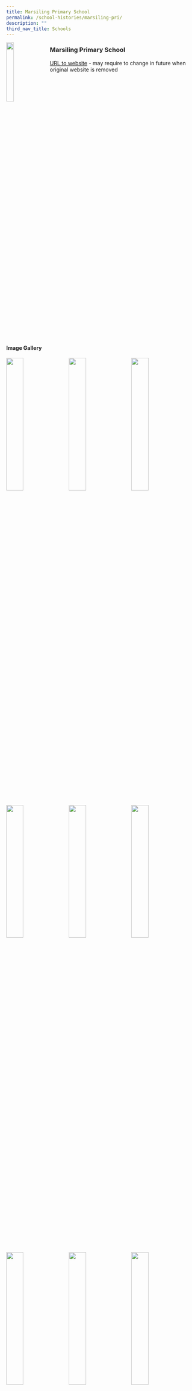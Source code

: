 ```yaml
---
title: Marsiling Primary School
permalink: /school-histories/marsiling-pri/
description: ""
third_nav_title: Schools
---
```

<img src="/images/marsilingpri.png" style="width:20%;margin-right:15px;" align = "left">

### **Marsiling Primary School**
[URL to website](https://marsilingpri.moe.edu.sg/) - may require to change in future when original website is removed

<br clear="left">

#### **Image Gallery**

<p><a href="https://staging.d1yxymztqoj7qn.amplifyapp.com/images/pic.jpg">  
<img src="/images/marsilingpri.jpg" style="width:30%;margin-right:15px;" align = "left">
</a></p>

<p><a href="https://staging.d1yxymztqoj7qn.amplifyapp.com/images/pic.jpg">  
<img src="/images/marsilingpri.jpg" style="width:30%;margin-right:15px;" align = "left">
</a></p>

<p><a href="https://staging.d1yxymztqoj7qn.amplifyapp.com/images/pic.jpg">  
<img src="/images/marsilingpri.jpg" style="width:30%;margin-right:15px;" align = "left">
</a></p>

<br clear="left">

<p><a href="https://staging.d1yxymztqoj7qn.amplifyapp.com/images/pic.jpg">  
<img src="/images/marsilingpri.jpg" style="width:30%;margin-right:15px;" align = "left">
</a></p>

<p><a href="https://staging.d1yxymztqoj7qn.amplifyapp.com/images/pic.jpg">  
<img src="/images/marsilingpri.jpg" style="width:30%;margin-right:15px;" align = "left">
</a></p>

<p><a href="https://staging.d1yxymztqoj7qn.amplifyapp.com/images/pic.jpg">  
<img src="/images/marsilingpri.jpg" style="width:30%;margin-right:15px;" align = "left">
</a></p>

<br clear="left">

<p><a href="https://staging.d1yxymztqoj7qn.amplifyapp.com/images/pic.jpg">  
<img src="/images/marsilingpri.jpg" style="width:30%;margin-right:15px;" align = "left">
</a></p>

<p><a href="https://staging.d1yxymztqoj7qn.amplifyapp.com/images/pic.jpg">  
<img src="/images/marsilingpri.jpg" style="width:30%;margin-right:15px;" align = "left">
</a></p>

<p><a href="https://staging.d1yxymztqoj7qn.amplifyapp.com/images/pic.jpg">  
<img src="/images/marsilingpri.jpg" style="width:30%;margin-right:15px;" align = "left">
</a></p>

<br clear="left">

#### **School History**
Established in 1958, Marsiling Primary School is one of the oldest schools in the Marsiling/Woodlands estate. Originally known as Marsiling School, the school provided instruction in English, Chinese and Malay to children in the Marsiling area. Marsiling School was located along Marsiling Avenue, off Lorong Chikar. The school relocated to its current premises along Woodlands Centre Road in June 1986 and was renamed Marsiling Primary School.  

In 2016, Marsiling Primary School was recognised for its commitment to environmental education and received the President’s Award for the Environment. In 2017, the school completed its PERI upgrading. In 2018, the school celebrated its 60th anniversary.

Marsiling Primary School was accorded the Learning for Life Programme in ‘LEAD (Learn, Engage, Absorb, Demonstrate) to Serve @ MPS’.

Principals:<br>
\- Mrs Aladad Khan (1960–1977)<br>
\- Mr Seah Lye Huat (1977–1978) <br>
\- Mr Leong Eng Foon (1978–1980)<br>
\- Mr Tay Hua Lim (1981–1985)<br>
\- Mrs Angelina Liew (1985–1995)<br>
\- Mr Ng Chor Hee (1996–2000) <br>
\- Mrs Chandler Jay Siva (2000–2007) <br>
\- Mrs Lee-Koh Siew Cheng (2007–2012)<br>
\- Mrs Chew Lai Mun (2012–2015)<br>
\- Ms Cheryl Chee Chuern Hwei (2016–present)

#### **Key Milestones**

|  |  |
|:---:|---|
| 1958 | Establishment of Marsiling School. |
| 1978 | Celebration of 20th anniversary. |
| 1986 | Relocation to Woodlands Centre Road and renamed Marsiling Primary School. |
| 1988 | Official opening of Marsiling Primary School at its present premises. |
| 2004 | Completion of PRIME. |
| 2016 | Recipient of the President’s Award for the Environment. |
| 2017 | Completion of PERI upgrading. |
| 2018 | Celebration of 60th anniversary. |
|

#### **School Motto**
_Ilmu Suluh Hidup_ (Knowledge Lights Up Our Lives)

#### **School Crest**
<img src="/images/pic.png" style="width:20%;margin-right:15px;" align = "left">

The school motto _Ilmu Suluh Hidup_ (‘Knowledge Lights Up Our Lives’) continues to be of relevance today. The colour white represents virtue and good character, while blue is symbolic of a peaceful and harmonious environment. The four interlocking rings represent our close-knit multicultural school population working together in harmony. The stalk of _padi_ is symbolic of hard work and effort required for success. The star reflects the belief that every student can achieve, and the pen represents education that will blaze the way ahead (as shown by the torch) for its students.

The school values are encapsulated in the acronym ‘R3ICE’ (Respect, Responsibility, Resilience, Integrity, Care and Excellence). Infused into both the formal and informal curriculum of the school, R3ICE is the anchor upon which Marsiling Primary’s students build their holistic learning experience – one that prepares them for the complexities and challenges of the future.

#### **School Song**
**Audio, require school to upload on youtube**

Marsiling you are dear to us,<br>
Oh how we gaze with pride and joy,<br>
To a future bright as we go along,<br>
Striving to work hard for our school

Marsiling we love you so<br>
You are here to lead us through<br>
May we always be loyal<br>
Tolerant and courteous too